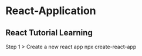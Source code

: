 # React-Application
React Tutorial Learning
------------------------
Step 1 > Create a new react app
npx create-react-app <projectname>
